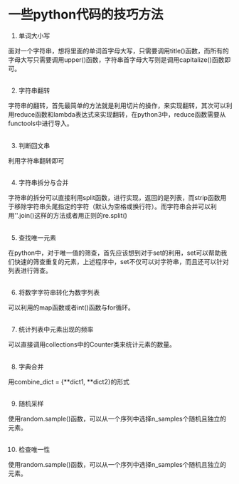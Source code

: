 # 一些python代码的技巧方法

1. 单词大小写

面对一个字符串，想将里面的单词首字母大写，只需要调用title()函数，而所有的字母大写只需要调用upper()函数，字符串首字母大写则是调用capitalize()函数即可。
##
2. 字符串翻转

字符串的翻转，首先最简单的方法就是利用切片的操作，来实现翻转，其次可以利用reduce函数和lambda表达式来实现翻转，在python3中，reduce函数需要从functools中进行导入。
##
3. 判断回文串

利用字符串翻转即可
##
4. 字符串拆分与合并

字符串的拆分可以直接利用split函数，进行实现，返回的是列表，而strip函数用于移除字符串头尾指定的字符（默认为空格或换行符）。而字符串合并可以利用''.join()这样的方法或者用正则的re.split()
##
5. 查找唯一元素

在python中，对于唯一值的筛查，首先应该想到对于set的利用，set可以帮助我们快速的筛查重复的元素，上述程序中，set不仅可以对字符串，而且还可以针对列表进行筛查。
##
6. 将数字字符串转化为数字列表

可以利用的map函数或者int()函数与for循环。
##
7. 统计列表中元素出现的频率

可以直接调用collections中的Counter类来统计元素的数量。
##
8. 字典合并

用combine_dict = {**dict1, **dict2}的形式
##
9. 随机采样

使用random.sample()函数，可以从一个序列中选择n_samples个随机且独立的元素。
##
10. 检查唯一性

使用random.sample()函数，可以从一个序列中选择n_samples个随机且独立的元素。









